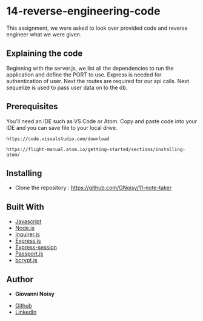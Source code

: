 # 14-reverse-engineering-code

This assignment, we were asked to look over provided code and reverse engineer what we were given.

## Explaining the code

Beginning with the server.js, we list all the dependencies to run the application and define the PORT to use. Express is needed for authentication of user. Next the routes are required for our api calls. Next sequelize is used to pass user data on to the db.










## Prerequisites

You'll need an IDE such as VS Code or Atom. Copy and paste code into your IDE and you can save file to your local drive.

```
https://code.visualstudio.com/download

https://flight-manual.atom.io/getting-started/sections/installing-atom/
```

## Installing

- Clone the repository : https://github.com/GNoisy/11-note-taker 


## Built With

* [Javascript](https://developer.mozilla.org/en-US/docs/Web/JavaScript)
* [Node.js](https://nodejs.org/en/)
* [Inquirer.js](https://www.npmjs.com/package/inquirer#questions)
* [Express.js](https://expressjs.com/)
* [Express-session](https://www.npmjs.com/package/express-session)
* [Passport.js](http://www.passportjs.org/)
* [bcrypt.js](https://www.npmjs.com/package/bcryptjs)






## Author

* **Giovanni Noisy**

- [Github](https://github.com/GNoisy)
- [LinkedIn](https://www.linkedin.com/in/giovanni-noisy-04098989/)

